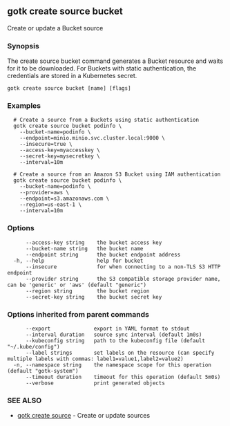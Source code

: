 ## gotk create source bucket

Create or update a Bucket source

### Synopsis


The create source bucket command generates a Bucket resource and waits for it to be downloaded.
For Buckets with static authentication, the credentials are stored in a Kubernetes secret.

```
gotk create source bucket [name] [flags]
```

### Examples

```
  # Create a source from a Buckets using static authentication
  gotk create source bucket podinfo \
	--bucket-name=podinfo \
    --endpoint=minio.minio.svc.cluster.local:9000 \
	--insecure=true \
	--access-key=myaccesskey \
	--secret-key=mysecretkey \
    --interval=10m

  # Create a source from an Amazon S3 Bucket using IAM authentication
  gotk create source bucket podinfo \
	--bucket-name=podinfo \
	--provider=aws \
    --endpoint=s3.amazonaws.com \
	--region=us-east-1 \
    --interval=10m

```

### Options

```
      --access-key string    the bucket access key
      --bucket-name string   the bucket name
      --endpoint string      the bucket endpoint address
  -h, --help                 help for bucket
      --insecure             for when connecting to a non-TLS S3 HTTP endpoint
      --provider string      the S3 compatible storage provider name, can be 'generic' or 'aws' (default "generic")
      --region string        the bucket region
      --secret-key string    the bucket secret key
```

### Options inherited from parent commands

```
      --export              export in YAML format to stdout
      --interval duration   source sync interval (default 1m0s)
      --kubeconfig string   path to the kubeconfig file (default "~/.kube/config")
      --label strings       set labels on the resource (can specify multiple labels with commas: label1=value1,label2=value2)
  -n, --namespace string    the namespace scope for this operation (default "gotk-system")
      --timeout duration    timeout for this operation (default 5m0s)
      --verbose             print generated objects
```

### SEE ALSO

* [gotk create source](gotk_create_source.md)	 - Create or update sources

